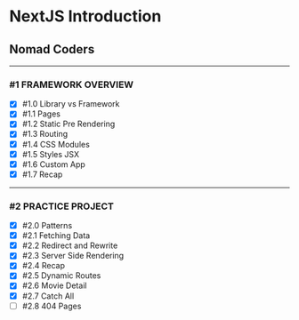 # NextJS Introduction

## Nomad Coders

---

### #1 FRAMEWORK OVERVIEW

- [x] #1.0 Library vs Framework
- [x] #1.1 Pages
- [x] #1.2 Static Pre Rendering
- [x] #1.3 Routing
- [x] #1.4 CSS Modules
- [x] #1.5 Styles JSX
- [x] #1.6 Custom App
- [x] #1.7 Recap

---

### #2 PRACTICE PROJECT

- [x] #2.0 Patterns
- [x] #2.1 Fetching Data
- [x] #2.2 Redirect and Rewrite
- [x] #2.3 Server Side Rendering
- [x] #2.4 Recap
- [x] #2.5 Dynamic Routes
- [x] #2.6 Movie Detail
- [x] #2.7 Catch All
- [ ] #2.8 404 Pages
